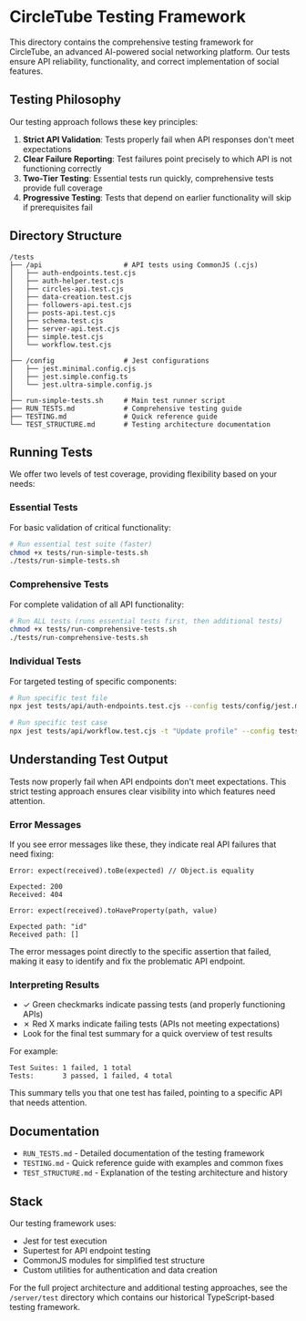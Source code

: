 # CircleTube Testing Framework

This directory contains the comprehensive testing framework for CircleTube, an advanced AI-powered social networking platform. Our tests ensure API reliability, functionality, and correct implementation of social features.

## Testing Philosophy

Our testing approach follows these key principles:

1. **Strict API Validation**: Tests properly fail when API responses don't meet expectations
2. **Clear Failure Reporting**: Test failures point precisely to which API is not functioning correctly
3. **Two-Tier Testing**: Essential tests run quickly, comprehensive tests provide full coverage
4. **Progressive Testing**: Tests that depend on earlier functionality will skip if prerequisites fail

## Directory Structure

```
/tests
├── /api                    # API tests using CommonJS (.cjs)
│   ├── auth-endpoints.test.cjs
│   ├── auth-helper.test.cjs
│   ├── circles-api.test.cjs
│   ├── data-creation.test.cjs
│   ├── followers-api.test.cjs
│   ├── posts-api.test.cjs
│   ├── schema.test.cjs
│   ├── server-api.test.cjs
│   ├── simple.test.cjs
│   └── workflow.test.cjs
│
├── /config                 # Jest configurations
│   ├── jest.minimal.config.cjs
│   ├── jest.simple.config.ts
│   └── jest.ultra-simple.config.js
│
├── run-simple-tests.sh     # Main test runner script
├── RUN_TESTS.md            # Comprehensive testing guide
├── TESTING.md              # Quick reference guide
└── TEST_STRUCTURE.md       # Testing architecture documentation
```

## Running Tests

We offer two levels of test coverage, providing flexibility based on your needs:

### Essential Tests

For basic validation of critical functionality:

```bash
# Run essential test suite (faster)
chmod +x tests/run-simple-tests.sh
./tests/run-simple-tests.sh
```

### Comprehensive Tests

For complete validation of all API functionality:

```bash
# Run ALL tests (runs essential tests first, then additional tests)
chmod +x tests/run-comprehensive-tests.sh
./tests/run-comprehensive-tests.sh
```

### Individual Tests

For targeted testing of specific components:

```bash
# Run specific test file
npx jest tests/api/auth-endpoints.test.cjs --config tests/config/jest.minimal.config.cjs

# Run specific test case
npx jest tests/api/workflow.test.cjs -t "Update profile" --config tests/config/jest.minimal.config.cjs
```

## Understanding Test Output

Tests now properly fail when API endpoints don't meet expectations. This strict testing approach ensures clear visibility into which features need attention.

### Error Messages

If you see error messages like these, they indicate real API failures that need fixing:

```
Error: expect(received).toBe(expected) // Object.is equality

Expected: 200
Received: 404
```

```
Error: expect(received).toHaveProperty(path, value)

Expected path: "id"
Received path: []
```

The error messages point directly to the specific assertion that failed, making it easy to identify and fix the problematic API endpoint.

### Interpreting Results

- ✓ Green checkmarks indicate passing tests (and properly functioning APIs)
- ✗ Red X marks indicate failing tests (APIs not meeting expectations)
- Look for the final test summary for a quick overview of test results

For example:
```
Test Suites: 1 failed, 1 total
Tests:       3 passed, 1 failed, 4 total
```

This summary tells you that one test has failed, pointing to a specific API that needs attention.

## Documentation

- `RUN_TESTS.md` - Detailed documentation of the testing framework
- `TESTING.md` - Quick reference guide with examples and common fixes  
- `TEST_STRUCTURE.md` - Explanation of the testing architecture and history

## Stack

Our testing framework uses:
- Jest for test execution
- Supertest for API endpoint testing
- CommonJS modules for simplified test structure
- Custom utilities for authentication and data creation

For the full project architecture and additional testing approaches, see the `/server/test` directory which contains our historical TypeScript-based testing framework.